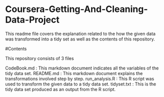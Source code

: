 # Coursera-Getting-And-Cleaning-Data-Project

This readme file covers the explanation related to the how the given data was transformed into a tidy set as well as the contents of this repository.

#Contents

This repository consists of 3 files

CodeBook.md : This markdown document indicates all the variables of the tidy data set.
README.md : This markdown document explains the transformations involved step by step.
run_analysis.R : This R script was used to transform the given data to a tidy data set.
tidyset.txt : This is the tidy data set produced as an output from the R script.
